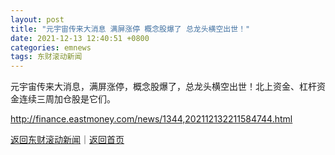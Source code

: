 ```yaml
---
layout: post
title: "元宇宙传来大消息 满屏涨停 概念股爆了 总龙头横空出世！"
date: 2021-12-13 12:40:51 +0800
categories: emnews
tags: 东财滚动新闻
---
```


元宇宙传来大消息，满屏涨停，概念股爆了，总龙头横空出世！北上资金、杠杆资金连续三周加仓股是它们。

<http://finance.eastmoney.com/news/1344,202112132211584744.html>

[返回东财滚动新闻](//finews.withounder.com/emnews/)｜[返回首页](//finews.withounder.com/)